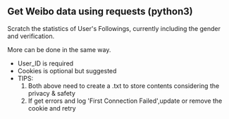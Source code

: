 ## Get Weibo data using requests (python3)

Scratch the statistics of User's Followings, currently including the gender and verification.

More can be done in the same way.

* User_ID is required
* Cookies is optional but suggested
* TIPS:
  1. Both above need to create a .txt to store contents considering the privacy & safety
  2. If get errors and log 'First Connection Failed',update or remove the cookie and retry